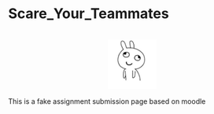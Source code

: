 # Scare_Your_Teammates

<a name="readme-top"></a>

<!-- PROJECT LOGO -->
<br/>
<div align="center">
  <img src="./public/logo.png" alt="logo" height="100">
</div>

<a name="readme-top"></a>

This is a fake assignment submission page based on moodle
